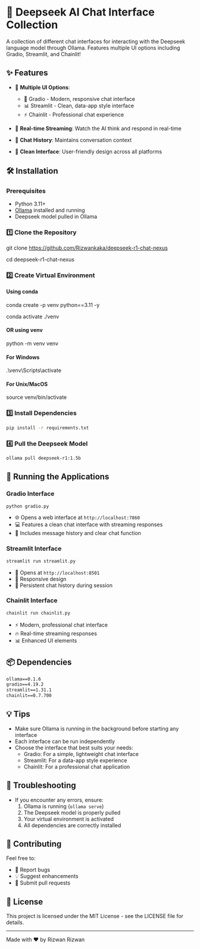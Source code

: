 # 🤖 Deepseek AI Chat Interface Collection

A collection of different chat interfaces for interacting with the Deepseek language model through Ollama. Features multiple UI options including Gradio, Streamlit, and Chainlit! 

## ✨ Features

- 🎯 **Multiple UI Options**:
  - 🚀 Gradio - Modern, responsive chat interface
  - 📊 Streamlit - Clean, data-app style interface
  - ⚡ Chainlit - Professional chat experience

- 🔄 **Real-time Streaming**: Watch the AI think and respond in real-time
- 💬 **Chat History**: Maintains conversation context
- 🎨 **Clean Interface**: User-friendly design across all platforms

## 🛠️ Installation

### Prerequisites

- Python 3.11+ 
- [Ollama](https://ollama.com/) installed and running
- Deepseek model pulled in Ollama

### 1️⃣ Clone the Repository

git clone https://github.com/Rizwankaka/deepseek-r1-chat-nexus

cd deepseek-r1-chat-nexus

### 2️⃣ Create Virtual Environment
#### Using conda
conda create -p venv python==3.11 -y

conda activate ./venv

#### OR using venv
python -m venv venv
#### For Windows
.\venv\Scripts\activate
#### For Unix/MacOS
source venv/bin/activate

### 3️⃣ Install Dependencies
```bash
pip install -r requirements.txt
```
### 4️⃣ Pull the Deepseek Model
```bash
ollama pull deepseek-r1:1.5b
```
## 🚀 Running the Applications

### Gradio Interface
```bash
python gradio.py
```
- 🌐 Opens a web interface at `http://localhost:7860`
- 💻 Features a clean chat interface with streaming responses
- 🔄 Includes message history and clear chat function

### Streamlit Interface
```bash
streamlit run streamlit.py
```
- 🎯 Opens at `http://localhost:8501`
- 📱 Responsive design
- 📝 Persistent chat history during session

### Chainlit Interface
```bash
chainlit run chainlit.py
```
- ⚡ Modern, professional chat interface
- 🔥 Real-time streaming responses
- 📊 Enhanced UI elements

## 📦 Dependencies

```txt
ollama==0.1.6
gradio==4.19.2
streamlit==1.31.1
chainlit==0.7.700
```
## 💡 Tips

- Make sure Ollama is running in the background before starting any interface
- Each interface can be run independently
- Choose the interface that best suits your needs:
  - Gradio: For a simple, lightweight chat interface
  - Streamlit: For a data-app style experience
  - Chainlit: For a professional chat application

## 🔧 Troubleshooting

- If you encounter any errors, ensure:
  1. Ollama is running (`ollama serve`)
  2. The Deepseek model is properly pulled
  3. Your virtual environment is activated
  4. All dependencies are correctly installed

## 🤝 Contributing

Feel free to:
- 🐛 Report bugs
- 💡 Suggest enhancements
- 🔀 Submit pull requests

## 📄 License

This project is licensed under the MIT License - see the LICENSE file for details.

---
Made with ❤️ by Rizwan Rizwan


